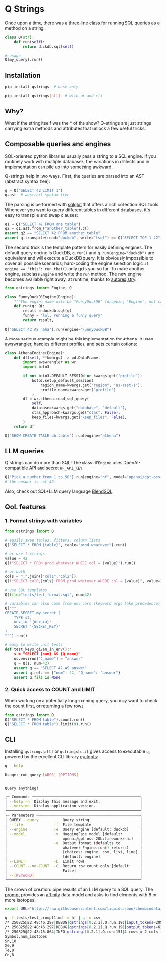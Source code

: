 # Q Strings

Once upon a time, there was a [three-line class](https://medium.com/p/5d4e5b0dfabb) for running SQL queries as a method on a string.

```python
class Q(str):
    def run(self):
        return duckdb.sql(self)

# usage
Q(my_query).run()
```


## Installation

```bash
pip install qstrings  # base only
```

```bash
pip install qstrings[all]  # with ai and cli
```


## Why?

What if the string itself was the * of the show?  Q-strings are just strings carrying extra methods and attributes that unlock a few useful tricks.


## Composable queries and engines

SQL-oriented python libraries usually pass a string to a SQL engine.  If you routinely work with multiple databases, the variations in dialects and in implementation can pile up into something awkward.

Q-strings help in two ways.  First, the queries are parsed into an AST (abstract syntax tree):

```python
q = Q("SELECT 42 LIMIT 1")
q.ast  # abstract syntax tree
```

The parsing is performed with [sqlglot](https://github.com/tobymao/sqlglot) that offers a rich collection SQL tools.  Whenever you want to query different tables in different databases, it's easy to transpile and swap clauses:

```python
q1 = Q("SELECT 42 FROM one_table")
q2 = q1.ast.from_("another_table").q()
assert q2 == "SELECT 42 FROM another_table"
assert q.transpile(read="duckdb", write="tsql") == Q("SELECT TOP 1 42")
```

The second trick is the template pattern for easily defining engines.  The default query engine is DuckDB, `q.run()` and `q.run(engine="duckdb")` are equivalent and will execute a DuckDB query.  It is obviously impossible to cover all possible scenarios; hard-coding the engine selection logic `if engine == "this": run_that()` only gets you so far.  To make another engine, subclass `Engine` and write the `run` method.  The new engine becomes available right away, at runtime, thanks to [autoregistry](https://github.com/BrianPugh/autoregistry).

```python
from qstrings import Engine, Q

class FunnyDuckDBEngine(Engine):
    """The engine name will be "FunnyDuckDB" (dropping 'Engine', not case sensitive)."""
    def run(q: Q):
        result = duckdb.sql(q)
        funny = "lol, running a funny query"
        return result, 
        
Q("SELECT 42 AS haha").run(engine="FunnyDuckDB")
```

A more serious example might be this implementation for Athena.  It uses [awswrangler](https://github.com/aws/aws-sdk-pandas), handles different profiles, and sets certain options:

```python
class AthenaEngine(Engine):
    def df(self, **kwargs) -> pd.DataFrame:
        import awswrangler as wr
        import boto3

        if not boto3.DEFAULT_SESSION or kwargs.get("profile"):
            boto3.setup_default_session(
                region_name=kwargs.get("region", "us-east-1"),
                profile_name=kwargs.get("profile")
            )
        df = wr.athena.read_sql_query(
            self,
            database=kwargs.get("database", "default"),
            ctas_approach=kwargs.get("ctas", False),
            keep_files=kwargs.get("keep_files", False),
        )
    return df

Q("SHOW CREATE TABLE db.table").run(engine="athena")
```

## LLM queries

Q strings can do more than SQL!  The class `HFEngine` uses OpenAI-compatible API and secret `HF_API_KEY`.

```python
Q("Pick a number from 1 to 50").run(engine="hf", model="openai/gpt-oss-20b:fireworks-ai")
# the answer is not 42!
```

Also, check out SQL+LLM query language [BlendSQL](https://github.com/parkervg/blendsql).


## QoL features

### 1. Format strings with variables

```python
from qstrings import Q

# easily swap tables, filters, column lists
Q("SELECT * FROM {table}", table="prod.whatever").run()

# or use f-strings
value = 42
Q(f"SELECT * FROM prod.whatever WHERE col = {value}").run()

# or both
cols = ",".join(["col1","col2"])
Q(f"SELECT col0,{cols} FROM prod.whatever WHERE col = {value}", value=1).run()

# use SQL templates
Q(file="tests/test_format.sql", num=42)

# variables can also come from env vars (keyword args take precedence)
Q("""
CREATE SECRET my_secret (
    TYPE s3,
    KEY_ID '{KEY_ID}'
    SECRET '{SECRET_KEY}'
)
""").run()

# easy to write unit tests
def test_keys_given_in_env():"
    s = "SELECT {num} AS {Q_name}"
    os.environ["Q_name"] = "answer"
    q = Q(s, num=42)
    assert q == "SELECT 42 AS answer"
    assert q.refs == {"num": 42, "Q_name": "answer"}
    assert q.file is None
```

### 2. Quick access to COUNT and LIMIT

When working on a potentially long-running query, you may want to check the count first, or returning a few rows.

```python
from qstrings import Q
Q("SELECT * FROM table").count.run()
Q("SELECT * FROM table").limit(9).run()
```

## CLI

Installing `qstrings[all]` or `qstrings[cli]` gives access to executable `q`, powered by the excellent CLI library [cyclopts](https://github.com/BrianPugh/cyclopts):


```bash
q --help

Usage: run-query [ARGS] [OPTIONS]


Query anything!

╭─ Commands ─────────────────────────────────────────────────╮
│ --help -h  Display this message and exit.                  │
│ --version  Display application version.                    │
╰────────────────────────────────────────────────────────────╯
╭─ Parameters ───────────────────────────────────────────────╮
│ QUERY --query           Query string                       │
│ --file              -f  File template                      │
│ --engine            -e  Query engine [default: duckdb]     │
│ --model             -m  HuggingFace model [default:        │
│                         openai/gpt-oss-20b:fireworks-ai]   │
│                     -o  Output format (defaults to         │
│                         whatever Engine.run() returns)     │
│                         [choices: engine, csv, list, line] │
│                         [default: engine]                  │
│ --LIMIT             -L  Limit rows                         │
│ --COUNT --no-COUNT  -C  Return row count only [default:    │
│                         False]                             │
│ --[KEYWORD]                                                │
╰────────────────────────────────────────────────────────────╯
```


The crown of creation: pipe results of an LLM query to a SQL query.  The [prompt](https://github.com/liquidcarbon/qstrings/blob/main/tests/test_prompt1.md) provides an [affinity](https://github.com/liquidcarbon/affinity) data model and asks to find elements with 8 or more isotopes.

```bash
export URL="https://raw.githubusercontent.com/liquidcarbon/chembiodata/main/isotopes.csv"

q -f tests/test_prompt1.md -e hf | q -o csv
/* 250825@22:48:46.297|DEBUG|qstrings[0.2.1].Q.run:190|input_tokens=209 */
/* 250825@22:48:46.297|DEBUG|qstrings[0.2.1].Q.run:191|output_tokens=611 */
/* 250825@22:48:46.864|INFO|qstrings[0.2.1].Q.run:151|4 rows x 2 cols in 0.0000 sec */
Symbol,num_isotopes
Sn,10
Xe,9
Te,8
Cd,8
```
